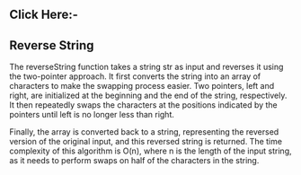 ## Click Here:-

## Reverse String
The reverseString function takes a string str as input and reverses it using the two-pointer approach. It first converts the string into an array of characters to make the swapping process easier. Two pointers, left and right, are initialized at the beginning and the end of the string, respectively. It then repeatedly swaps the characters at the positions indicated by the pointers until left is no longer less than right.

Finally, the array is converted back to a string, representing the reversed version of the original input, and this reversed string is returned. The time complexity of this algorithm is O(n), where n is the length of the input string, as it needs to perform swaps on half of the characters in the string.